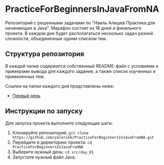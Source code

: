 # PracticeForBeginnersInJavaFromNA

Репозиторий с решенными задачами по "Наиль Алишев Практика для начинающих в Java". Марафон состоит из 18 дней и финального проекта. В каждом дне будет располагаться несколько задач разной сложности, объединенные одним списком тем.

## Структура репозитория
В каждой папке содержится собственный README-файл с условиями и примерами вывода для каждого задания, а также список изученных и примененных тем.

Ссылки на папки каждого дня представлены ниже:
- [Первый день](src/day_01)

## Инструкции по запуску
Для запуска проекта выполните следующие шаги:
1. Клонируйте репозиторий: `git clone https://github.com/yalerikk/PracticeForBeginnersInJavaFromNA.git`
2. Перейдите в директорию проекта: `cd PracticeForBeginnersInJavaFromNA`
3. Выберите нужный день: `cd src/day_01`
4. Запустите нужный файл Java.